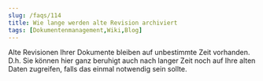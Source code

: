 ```yaml
---
slug: /faqs/114
title: Wie lange werden alte Revision archiviert
tags: [Dokumentenmanagement,Wiki,Blog]
---
```

Alte Revisionen Ihrer Dokumente bleiben auf unbestimmte Zeit vorhanden. D.h. Sie können hier ganz beruhigt auch nach langer Zeit noch auf Ihre alten Daten zugreifen, falls das einmal notwendig sein sollte.